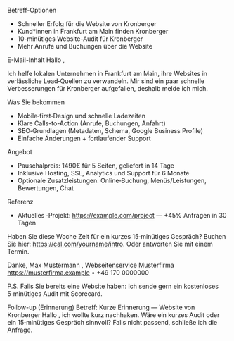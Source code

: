 Betreff-Optionen
- Schneller Erfolg für die Website von Kronberger
- Kund*innen in Frankfurt am Main finden Kronberger
- 10-minütiges Website-Audit für Kronberger
- Mehr Anrufe und Buchungen über die Website

E-Mail-Inhalt
Hallo ,

Ich helfe lokalen Unternehmen in Frankfurt am Main, ihre Websites in verlässliche Lead‑Quellen zu verwandeln. Mir sind ein paar schnelle Verbesserungen für Kronberger aufgefallen, deshalb melde ich mich.

Was Sie bekommen
- Mobile‑first‑Design und schnelle Ladezeiten
- Klare Calls-to-Action (Anrufe, Buchungen, Anfahrt)
- SEO‑Grundlagen (Metadaten, Schema, Google Business Profile)
- Einfache Änderungen + fortlaufender Support

Angebot
- Pauschalpreis: 1490€ für 5 Seiten, geliefert in 14 Tage
- Inklusive Hosting, SSL, Analytics und Support für 6 Monate
- Optionale Zusatzleistungen: Online‑Buchung, Menüs/Leistungen, Bewertungen, Chat

Referenz
- Aktuelles ‑Projekt: https://example.com/project — +45% Anfragen in 30 Tagen

Haben Sie diese Woche Zeit für ein kurzes 15‑minütiges Gespräch? Buchen Sie hier: https://cal.com/yourname/intro. Oder antworten Sie mit einem Termin.

Danke,
Max Mustermann
, Webseitenservice Musterfirma
https://musterfirma.example • +49 170 0000000

P.S. Falls Sie bereits eine Website haben: Ich sende gern ein kostenloses 5‑minütiges Audit mit Scorecard.

Follow-up (Erinnerung)
Betreff: Kurze Erinnerung — Website von Kronberger
Hallo , ich wollte kurz nachhaken. Wäre ein kurzes Audit oder ein 15‑minütiges Gespräch sinnvoll? Falls nicht passend, schließe ich die Anfrage.

